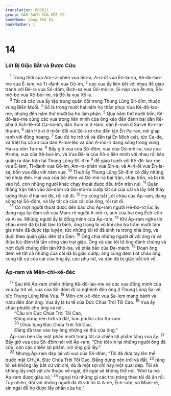 ```yaml
---
translation: BD2011
group: NĂM SÁCH CỦA MÔI-SE
bookName: Sáng-thế Ký 
bookNumber: 1
---
```


<div class="title"><h1>14</h1><h3>Lót Bị Giặc Bắt và Ðược Cứu</h3></div>
<span class="verse sa_14_1"> <sup>1</sup> Trong thời của Am-ra-phên vua Sin-a, A-ri-ốt vua Ên-la-sa, Kê-đô-lao-me vua Ê-lam, và Ti-đanh vua Gô-im, </span>
<span class="verse sa_14_2"><sup>2</sup> các vua ấy liên kết với nhau để giao tranh với Bê-ra vua Sô-đôm, Bích-sa vua Gô-mô-ra, Si-náp vua Át-ma, Sê-mê-be vua Xê-boi-im, và Bê-la vua Xô-a.<br/></span>
<span class="verse sa_14_3"> <sup>3</sup> Tất cả các vua ấy tập trung quân đội trong Thung Lũng Sít-đim, thuộc vùng Biển Muối. </span>
<span class="verse sa_14_4"><sup>4</sup> Số là trong mười hai năm họ thần phục Vua Kê-đô-lao-me, nhưng đến năm thứ mười ba họ làm phản. </span>
<span class="verse sa_14_5"><sup>5</sup> Qua năm thứ mười bốn, Kê-đô-lao-me cùng các vua trong liên minh của ông kéo đến đánh bại dân Rê-pha ở Ách-tê-rốt Ca-na-im, dân Xu-xim ở Ham, dân Ê-mim ở Sa-vê Ki-ri-a-tha-im, </span>
<span class="verse sa_14_6"><sup>6</sup> dân Hô-ri ở miền đồi núi Sê-i-rơ cho đến tận Ên Pa-ran, nơi giáp ranh với đồng hoang. </span>
<span class="verse sa_14_7"><sup>7</sup> Sau đó họ trở về và đến tại Ên Mích-pát, tức Ca-đe, và triệt hạ cả xứ của dân A-ma-léc và dân A-mô-ri đang sống trong vùng Ha-xa-xôn Ta-ma. </span>
<span class="verse sa_14_8"><sup>8</sup> Bấy giờ vua của Sô-đôm, vua của Gô-mô-ra, vua của Át-ma, vua của Xê-boi-im, và Vua Bê-la của Xô-a liên minh với nhau rồi kéo quân ra dàn trận tại Thung Lũng Sít-đim </span>
<span class="verse sa_14_9"><sup>9</sup> để giao tranh với Kê-đô-lao-me vua Ê-lam, Ti-đanh vua Gô-im, Am-ra-phên vua Sin-a, và A-ri-ốt vua Ên-la-sa, bốn vua đấu với năm vua. </span>
<span class="verse sa_14_10"><sup>10</sup> Thuở ấy Thung Lũng Sít-đim có đầy những hố nhựa đen. Hai vua của Sô-đôm và Gô-mô-ra bại trận, chạy trốn, và bị rơi vào hố, còn những người khác chạy thoát được đều trốn trên núi. </span>
<span class="verse sa_14_11"><sup>11</sup> Quân thắng trận tiến vào Sô-đôm và Gô-mô-ra cướp tất cả của cải và lấy hết thảy lương thực ở hai nơi đó, rồi rút đi. </span>
<span class="verse sa_14_12"><sup>12</sup> Họ cũng bắt Lót cháu của Áp-ram, đang sống tại Sô-đôm, và lấy tất cả của cải của ông, rồi rút đi.<br/></span>
<span class="verse sa_14_13"> <sup>13</sup> Có một người thoát được đến báo cho Áp-ram người Hê-bơ-rơ lúc ấy đang ngụ tại đám sồi của Mam-rê người A-mô-ri, anh của hai ông Ếch-côn và A-ne. Những người ấy là đồng minh của Áp-ram. </span>
<span class="verse sa_14_14"><sup>14</sup> Khi Áp-ram nghe tin cháu mình đã bị bắt làm tù binh, ông trang bị vũ khí cho ba trăm mười tám gia nhân đã được tập luyện, tức những tôi tớ đã sinh ra trong nhà ông, và đuổi theo quân giặc đến tận Ðan. </span>
<span class="verse sa_14_15"><sup>15</sup> Ông chia những người đi với ông ra và thừa lúc đêm tối tấn công vào trại giặc. Ông và các tôi tớ ông đánh chúng và rượt đuổi chúng đến tận Khô-ba, về phía bắc của Ða-mách. </span>
<span class="verse sa_14_16"><sup>16</sup> Ðoạn ông đem về tất cả những của cải đã bị giặc cướp; ông cũng đem Lót cháu ông, cùng tất cả của cải của ông ấy, các phụ nữ, và dân đã bị giặc bắt trở về.<br/></span>
<div class="title"><h3>Áp-ram và Mên-chi-xê-đéc</h3></div>
<span class="verse sa_14_17"> <sup>17</sup> Sau khi Áp-ram chiến thắng Kê-đô-lao-me và các vua đồng minh của vua ấy trở về, vua của Sô-đôm đi ra nghênh đón ông ở Thung Lũng Sa-vê, tức Thung Lũng Nhà Vua. </span>
<span class="verse sa_14_18"><sup>18</sup> Mên-chi-xê-đéc vua Sa-lem mang bánh và rượu đến đón ông. Vua ấy là tư tế của Ðức Chúa Trời Tối Cao. </span>
<span class="verse sa_14_19"><sup>19</sup> Vua ấy chúc phước cho ông và nói,<br/>  “Cầu xin Ðức Chúa Trời Tối Cao,<br/>  Ðấng dựng nên trời và đất, ban phước cho Áp-ram.<br/></span>
<span class="verse sa_14_20">  <sup>20</sup> Chúc tụng Ðức Chúa Trời Tối Cao,<br/>  Ðấng đã trao vào tay ông những kẻ thù của ông.”<br/> Áp-ram bèn lấy một phần mười trong tất cả chiến lợi phẩm tặng vua ấy. </span>
<span class="verse sa_14_21"><sup>21</sup> Bấy giờ vua của Sô-đôm nói với Áp-ram, “Cho tôi xin lại những người ông đã cứu; còn các chiến lợi phẩm, xin ông giữ lấy.”<br/></span>
<span class="verse sa_14_22"> <sup>22</sup> Nhưng Áp-ram đáp lại với vua của Sô-đôm, “Tôi đã đưa tay lên thề trước mặt CHÚA, Ðức Chúa Trời Tối Cao, Ðấng dựng nên trời và đất, </span>
<span class="verse sa_14_23"><sup>23</sup> rằng tôi sẽ không lấy bất cứ vật chi, dù là một sợi chỉ hay một quai dép. Tôi sẽ không lấy một vật chi thuộc về ngài, để ngài sẽ không thể nói, ‘Nhờ ta mà Áp-ram được giàu có,’ </span>
<span class="verse sa_14_24"><sup>24</sup> ngoại trừ những gì các trai tráng theo tôi đã ăn rồi. Tuy nhiên, đối với những người đã đi với tôi là A-ne, Ếch-côn, và Mam-rê, xin ngài để họ được lấy phần của họ.”<br/></span>
